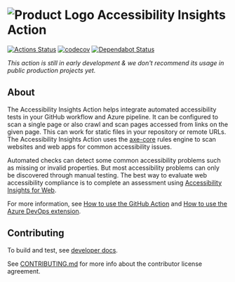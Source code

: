 <!--
Copyright (c) Microsoft Corporation. All rights reserved.
Licensed under the MIT License.
-->

# ![Product Logo](./icons/brand-blue-48px.png) Accessibility Insights Action

[![Actions Status](https://github.com/microsoft/accessibility-insights-action/workflows/Build/badge.svg)](https://github.com/microsoft/accessibility-insights-action/actions)
[![codecov](https://codecov.io/gh/microsoft/accessibility-insights-action/branch/main/graph/badge.svg)](https://codecov.io/gh/microsoft/accessibility-insights-action)
[![Dependabot Status](https://api.dependabot.com/badges/status?host=github&repo=microsoft/accessibility-insights-action)](https://dependabot.com)

_This action is still in early development & we don't recommend its usage in public production projects yet._

## About

The Accessibility Insights Action helps integrate automated accessibility tests in your GitHub workflow and Azure pipeline. It can be configured to scan a single page or also crawl and scan pages accessed from links on the given page. This can work for static files in your repository or remote URLs.
The Accessibility Insights Action uses the [axe-core](https://github.com/dequelabs/axe-core) rules engine to scan websites and web apps for common accessibility issues.

Automated checks can detect some common accessibility problems such as missing or invalid properties. But most accessibility problems can only be discovered through manual testing. The best way to evaluate web accessibility compliance is to complete an assessment using [Accessibility Insights for Web](https://accessibilityinsights.io/docs/en/web/overview/).

For more information, see [How to use the GitHub Action](docs/gh-action-usage.md) and [How to use the Azure DevOps extension](docs/ado-extension-usage.md).

## Contributing

To build and test, see [developer docs](./dev/README.md).

See [CONTRIBUTING.md](./CONTRIBUTING.md) for more info about the contributor license agreement.
